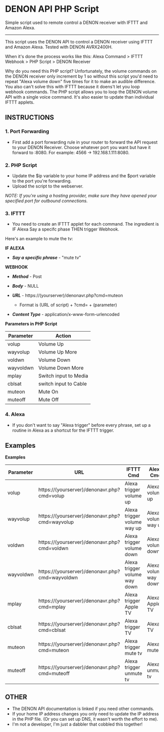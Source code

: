 # DENON API PHP Script
Simple script used to remote control a DENON receiver with IFTTT and Amazon Alexa.


***


This script uses the DENON API to control a DENON receiver using IFTTT and Amazon Alexa. Tested with DENON AVRX2400H. 

When it's done the process works like this: Alexa Command > IFTTT Webhook > PHP Script > DENON Receiver

Why do you need this PHP script? Unfortunately, the volume commands on the DENON receiver only increment by 1 so without this script you'd need to repeat "Alexa volume down" five times for it to make an audible difference. You also can't solve this with IFTTT because it doens't let you loop webhook commands. The PHP script allows you to loop the DENON volume API with a single voice command. It's also easier to update than individual IFTTT applets.



## INSTRUCTIONS


### 1. Port Forwarding

* First add a port forwarding rule in your router to forward the API request to your DENON Receiver. Choose whatever port you want but have it forward to <DENON IP Address>:8080. For example: 4566 -> 192.168.1.111:8080.
 
### 2. PHP Script

* Update the $ip variable to your home IP address and the $port variable to the port you're forwarding. 
* Upload the script to the webserver.

*NOTE: If you're using a hosting provider, make sure they have opened your specified port for outbound connections.*


### 3. IFTTT

* You need to create an IFTTT applet for each command. The ingredient is IF Alexa Say a specifc phase THEN trigger Webhook. 

Here's an example to mute the tv:

**IF ALEXA**

  * ***Say a specific phrase*** - "mute tv"

**WEBHOOK**

 * ***Method*** - Post
  
 * ***Body*** - NULL
  
 * ***URL*** - https://(yourserver)/denonavr.php?cmd=muteon
   * Format is (URL of script) + ?cmd= + (parameter) 
 
 * ***Content Type*** - application/x-www-form-urlencoded
  
  
**Parameters in PHP Script**

| Parameter | Action                |
|-----------|-----------------------|
| volup     | Volume Up             |
| wayvolup  | Volume Up More        |
| voldwn    | Volume Down           |
| wayvoldwn | Volume Down More      |
| mplay     | Switch input to Media |
| cblsat    | switch input to Cable |
| muteon    | Mute On               |
| muteoff   | Mute Off              |


  
### 4. Alexa
* If you don't want to say "Alexa trigger" before every phrase, set up a routine in Alexa as a shortcut for the IFTTT trigger.

## Examples

**Examples**

| Parameter | URL                                                 | IFTTT Cmd                     | Alexa Cmd              |
|-----------|-----------------------------------------------------|-------------------------------|------------------------|
| volup     | https://(yourserver)/denonavr.php?cmd=volup     | Alexa trigger volume up       | Alexa, volume up       |
| wayvolup  | https://(yourserver)/denonavr.php?cmd=wayvolup  | Alexa trigger volume way up   | Alexa, volume way up   |
| voldwn    | https://(yourserver)/denonavr.php?cmd=voldwn    | Alexa trigger volume down     | Alexa, volume down     |
| wayvoldwn | https://(yourserver)/denonavr.php?cmd=wayvoldwn | Alexa trigger volume way down | Alexa, volume way down |
| mplay     | https://(yourserver)/denonavr.php?cmd=mplay     | Alexa trigger Apple TV        | Alexa, Apple TV        |
| cblsat    | https://(yourserver)/denonavr.php?cmd=cblsat    | Alexa trigger TV              | Alexa, TV              |
| muteon    | https://(yourserver)/denonavr.php?cmd=muteon    | Alexa trigger mute tv         | Alexa, mute tv         |
| muteoff   | https://(yourserver)/denonavr.php?cmd=muteoff   | Alexa trigger unmute tv       | Alexa, unmute tv       |





## OTHER

* The DENON API documentation is linked if you need other commands.
* If your home IP address changes you only need to update the IP address in the PHP file. (Or you can set up DNS, it wasn't worth the effort to me).
* I'm not a developer, I'm just a dabbler that cobbled this together!
